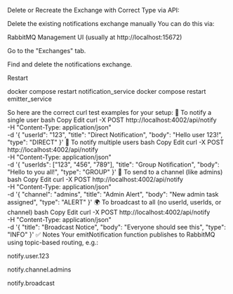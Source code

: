 Delete or Recreate the Exchange with Correct Type via API:

Delete the existing notifications exchange manually
You can do this via:

RabbitMQ Management UI (usually at http://localhost:15672)

Go to the "Exchanges" tab.

Find and delete the notifications exchange.



Restart

docker compose restart notification_service
docker compose restart emitter_service


So here are the correct curl test examples for your setup:
🧍 To notify a single user
bash
Copy
Edit
curl -X POST http://localhost:4002/api/notify \
  -H "Content-Type: application/json" \
  -d '{
    "userId": "123",
    "title": "Direct Notification",
    "body": "Hello user 123!",
    "type": "DIRECT"
  }'
👥 To notify multiple users
bash
Copy
Edit
curl -X POST http://localhost:4002/api/notify \
  -H "Content-Type: application/json" \
  -d '{
    "userIds": ["123", "456", "789"],
    "title": "Group Notification",
    "body": "Hello to you all!",
    "type": "GROUP"
  }'
📢 To send to a channel (like admins)
bash
Copy
Edit
curl -X POST http://localhost:4002/api/notify \
  -H "Content-Type: application/json" \
  -d '{
    "channel": "admins",
    "title": "Admin Alert",
    "body": "New admin task assigned",
    "type": "ALERT"
  }'
🌍 To broadcast to all (no userId, userIds, or channel)
bash
Copy
Edit
curl -X POST http://localhost:4002/api/notify \
  -H "Content-Type: application/json" \
  -d '{
    "title": "Broadcast Notice",
    "body": "Everyone should see this",
    "type": "INFO"
  }'
✅ Notes
Your emitNotification function publishes to RabbitMQ using topic-based routing, e.g.:

notify.user.123

notify.channel.admins

notify.broadcast